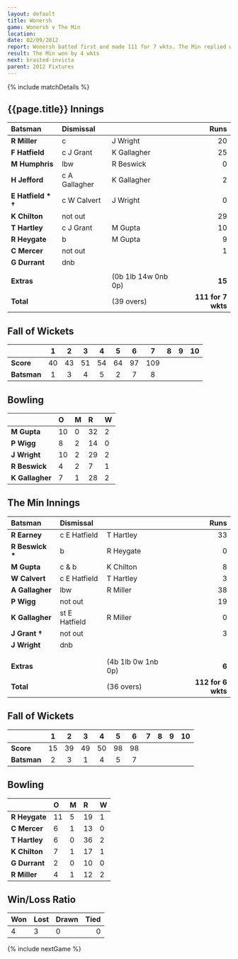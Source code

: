 ```yaml
---
layout: default
title: Wonersh
game: Wonersh v The Min
location: 
date: 02/09/2012
report: Wonersh batted first and made 111 for 7 wkts. The Min replied with 112 for 6 wkts
result: The Min won by 4 wkts
next: brasted-invicta
parent: 2012 Fixtures
---
```


{% include matchDetails %}

## {{page.title}} Innings

| Batsman | Dismissal |  | Runs |
|:---|:---|---|---:|
| **R Miller** | c | J Wright | 20 |
| **F Hatfield** | c J Grant | K Gallagher | 25 |
| **M Humphris** | lbw | R Beswick | 0 |
| **H Jefford** | c A Gallagher | K Gallagher | 2 |
| **E Hatfield &#42; &#8224;** | c W Calvert | J Wright | 0 |
| **K Chilton** | not out |  | 29 |
| **T Hartley** | c J Grant | M Gupta | 10 |
| **R Heygate** | b | M Gupta | 9 |
| **C Mercer** | not out |  | 1 |
| **G Durrant** | dnb |  |  |
|  |  |  |  |
| **Extras** | | (0b 1lb 14w 0nb 0p) | **15** |
| **Total** | | (39 overs) | **111 for 7 wkts** |

## Fall of Wickets

| | 1 | 2 | 3 | 4 | 5 | 6 | 7 | 8 | 9 | 10 |
|---|:---:|:---:|:---:|:---:|:---:|:---:|:---:|:---:|:---:|:---:|
| **Score** | 40 | 43 | 51 | 54 | 64 | 97 | 109 |  |  |  |
| **Batsman** | 1 | 3 | 4 | 5 | 2 | 7 | 8 |  |  |  |

## Bowling

| | O | M | R | W |
|---|:---|:---|:---|:---|
| **M Gupta** | 10 | 0 | 32 | 2 |
| **P Wigg** | 8 | 2 | 14 | 0 |
| **J Wright** | 10 | 2 | 29 | 2 |
| **R Beswick** | 4 | 2 | 7 | 1 |
| **K Gallagher** | 7 | 1 | 28 | 2 |

## The Min Innings

| Batsman | Dismissal |  | Runs |
|:---|:---|---|---:|
| **R Earney** | c E Hatfield | T Hartley | 33 |
| **R Beswick &#42;** | b | R Heygate | 0 |
| **M Gupta** | c & b | K Chilton | 8 |
| **W Calvert** | c E Hatfield | T Hartley | 3 |
| **A Gallagher** | lbw | R Miller | 38 |
| **P Wigg** | not out |  | 19 |
| **K Gallagher** | st E Hatfield | R Miller | 0 |
| **J Grant &#8224;** | not out |  | 3 |
| **J Wright** | dnb |  |  |
|  |  |  |  |
|  |  |  |  |
| **Extras** | | (4b 1lb 0w 1nb 0p) | **6** |
| **Total** | | (36 overs) | **112 for 6 wkts** |

## Fall of Wickets

| | 1 | 2 | 3 | 4 | 5 | 6 | 7 | 8 | 9 | 10 |
|---|:---:|:---:|:---:|:---:|:---:|:---:|:---:|:---:|:---:|:---:|
| **Score** | 15 | 39 | 49 | 50 | 98 | 98 |  |  |  |  |
| **Batsman** | 2 | 3 | 1 | 4 | 5 | 7 |  |  |  |  |

## Bowling

| | O | M | R | W |
|---|:---|:---|:---|:---|
| **R Heygate** | 11 | 5 | 19 | 1 |
| **C Mercer** | 6 | 1 | 13 | 0 |
| **T Hartley** | 6 | 0 | 36 | 2 |
| **K Chilton** | 7 | 1 | 17 | 1 |
| **G Durrant** | 2 | 0 | 10 | 0 |
| **R Miller** | 4 | 1 | 12 | 2 |

## Win/Loss Ratio

| Won | Lost | Drawn | Tied |
|:---|:---|:---|---:|
| 4 | 3 | 0 | 0 |

{% include nextGame %}